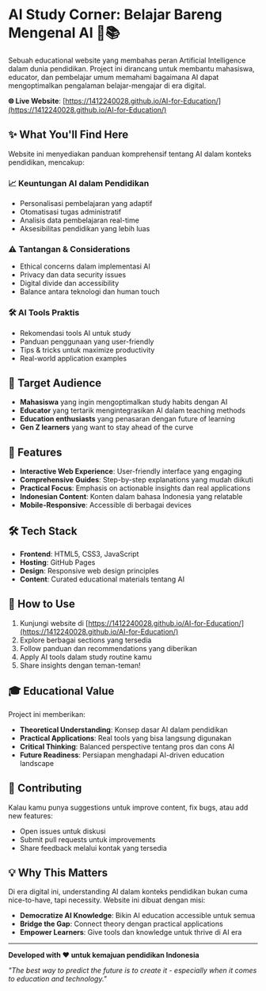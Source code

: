 # AI Study Corner: Belajar Bareng Mengenal AI 🤖📚

Sebuah educational website yang membahas peran Artificial Intelligence dalam dunia pendidikan. Project ini dirancang untuk membantu mahasiswa, educator, dan pembelajar umum memahami bagaimana AI dapat mengoptimalkan pengalaman belajar-mengajar di era digital.

**🌐 Live Website**: [https://1412240028.github.io/AI-for-Education/](https://1412240028.github.io/AI-for-Education/)

## ✨ What You'll Find Here

Website ini menyediakan panduan komprehensif tentang AI dalam konteks pendidikan, mencakup:

### 📈 **Keuntungan AI dalam Pendidikan**
- Personalisasi pembelajaran yang adaptif
- Otomatisasi tugas administratif
- Analisis data pembelajaran real-time
- Aksesibilitas pendidikan yang lebih luas

### ⚠️ **Tantangan & Considerations** 
- Ethical concerns dalam implementasi AI
- Privacy dan data security issues  
- Digital divide dan accessibility
- Balance antara teknologi dan human touch

### 🛠️ **AI Tools Praktis**
- Rekomendasi tools AI untuk study
- Panduan penggunaan yang user-friendly
- Tips & tricks untuk maximize productivity
- Real-world application examples

## 🎯 Target Audience

- **Mahasiswa** yang ingin mengoptimalkan study habits dengan AI
- **Educator** yang tertarik mengintegrasikan AI dalam teaching methods
- **Education enthusiasts** yang penasaran dengan future of learning
- **Gen Z learners** yang want to stay ahead of the curve

## 🚀 Features

- **Interactive Web Experience**: User-friendly interface yang engaging
- **Comprehensive Guides**: Step-by-step explanations yang mudah diikuti  
- **Practical Focus**: Emphasis on actionable insights dan real applications
- **Indonesian Content**: Konten dalam bahasa Indonesia yang relatable
- **Mobile-Responsive**: Accessible di berbagai devices

## 🛠️ Tech Stack

- **Frontend**: HTML5, CSS3, JavaScript
- **Hosting**: GitHub Pages
- **Design**: Responsive web design principles
- **Content**: Curated educational materials tentang AI

## 📖 How to Use

1. Kunjungi website di [https://1412240028.github.io/AI-for-Education/](https://1412240028.github.io/AI-for-Education/)
2. Explore berbagai sections yang tersedia
3. Follow panduan dan recommendations yang diberikan
4. Apply AI tools dalam study routine kamu
5. Share insights dengan teman-teman!

## 🎓 Educational Value

Project ini memberikan:
- **Theoretical Understanding**: Konsep dasar AI dalam pendidikan
- **Practical Applications**: Real tools yang bisa langsung digunakan
- **Critical Thinking**: Balanced perspective tentang pros dan cons AI
- **Future Readiness**: Persiapan menghadapi AI-driven education landscape

## 🤝 Contributing

Kalau kamu punya suggestions untuk improve content, fix bugs, atau add new features:
- Open issues untuk diskusi
- Submit pull requests untuk improvements
- Share feedback melalui kontak yang tersedia

## 💡 Why This Matters

Di era digital ini, understanding AI dalam konteks pendidikan bukan cuma nice-to-have, tapi necessity. Website ini dibuat dengan misi:
- **Democratize AI Knowledge**: Bikin AI education accessible untuk semua
- **Bridge the Gap**: Connect theory dengan practical applications
- **Empower Learners**: Give tools dan knowledge untuk thrive di AI era

---

**Developed with ❤️ untuk kemajuan pendidikan Indonesia**

*"The best way to predict the future is to create it - especially when it comes to education and technology."*
